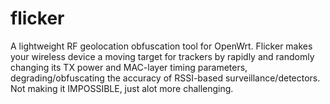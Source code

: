 # flicker
A lightweight RF geolocation obfuscation tool for OpenWrt. Flicker makes your wireless device a moving target for trackers by rapidly and randomly changing its TX power and MAC-layer timing parameters, degrading/obfuscating the accuracy of RSSI-based surveillance/detectors. Not making it IMPOSSIBLE, just alot more challenging.
